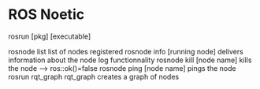 # ROS Noetic

rosrun [pkg] [executable]

rosnode list
	list of nodes registered
rosnode info [running node]
	delivers information about the node
	log functionnality
rosnode kill [node name]
	kills the node --> ros::ok()=false
rosnode ping [node name]
	pings the node
rosrun rqt_graph rqt_graph
	creates a graph of nodes
